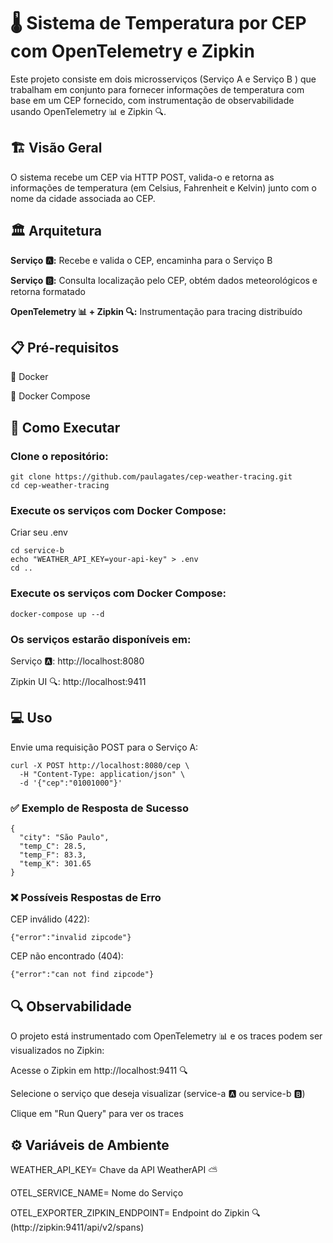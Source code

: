 # 🌡️ Sistema de Temperatura por CEP com OpenTelemetry e Zipkin
Este projeto consiste em dois microsserviços (Serviço A e Serviço B ) que trabalham em conjunto para fornecer informações de temperatura com base em um CEP fornecido, com instrumentação de observabilidade usando OpenTelemetry 📊 e Zipkin 🔍.

## 🏗️ Visão Geral
O sistema recebe um CEP via HTTP POST, valida-o e retorna as informações de temperatura (em Celsius, Fahrenheit e Kelvin) junto com o nome da cidade associada ao CEP.

## 🏛️ Arquitetura
**Serviço 🅰️:** Recebe e valida o CEP, encaminha para o Serviço B

**Serviço 🅱️:** Consulta localização pelo CEP, obtém dados meteorológicos e retorna formatado

**OpenTelemetry 📊 + Zipkin 🔍:** Instrumentação para tracing distribuído

## 📋 Pré-requisitos
🐳 Docker

🐙 Docker Compose

## 🚀 Como Executar

### Clone o repositório:

```
git clone https://github.com/paulagates/cep-weather-tracing.git
cd cep-weather-tracing

```

### Execute os serviços com Docker Compose:

Criar seu .env

```
cd service-b
echo "WEATHER_API_KEY=your-api-key" > .env
cd ..

```
### Execute os serviços com Docker Compose:

```
docker-compose up --d

```

### Os serviços estarão disponíveis em:

Serviço 🅰️: http://localhost:8080

Zipkin UI 🔍: http://localhost:9411

## 💻 Uso
Envie uma requisição POST para o Serviço A:

```
curl -X POST http://localhost:8080/cep \
  -H "Content-Type: application/json" \
  -d '{"cep":"01001000"}'
```

### ✅ Exemplo de Resposta de Sucesso
```
{
  "city": "São Paulo",
  "temp_C": 28.5,
  "temp_F": 83.3,
  "temp_K": 301.65
}
```
### ❌ Possíveis Respostas de Erro

CEP inválido (422):
```
{"error":"invalid zipcode"}

```
CEP não encontrado (404):
```
{"error":"can not find zipcode"}
```

## 🔍 Observabilidade
O projeto está instrumentado com OpenTelemetry 📊 e os traces podem ser visualizados no Zipkin:

Acesse o Zipkin em http://localhost:9411 🔍

Selecione o serviço que deseja visualizar (service-a 🅰️ ou service-b 🅱️)

Clique em "Run Query" para ver os traces

## ⚙️ Variáveis de Ambiente

WEATHER_API_KEY= Chave da API WeatherAPI ⛅

OTEL_SERVICE_NAME= Nome do Serviço

OTEL_EXPORTER_ZIPKIN_ENDPOINT= Endpoint do Zipkin 🔍 (http://zipkin:9411/api/v2/spans)


